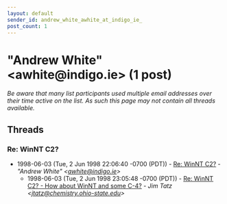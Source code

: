 ```yaml
---
layout: default
sender_id: andrew_white_awhite_at_indigo_ie_
post_count: 1
---
```


# "Andrew White" <awhite<span>@</span>indigo.ie> (1 post)

_Be aware that many list participants used multiple email addresses over their time active on the list. As such this page may not contain all threads available._

## Threads

### Re: WinNT C2?
+ 1998-06-03 (Tue, 2 Jun 1998 22:06:40 -0700 (PDT)) - [Re: WinNT C2?](/archive/1998/06/fcc54571f51a7db442356268b345b269b6edde8bc08b81bcab5aaba99d62e1b0) - _"Andrew White" \<awhite@indigo.ie\>_
  + 1998-06-03 (Tue, 2 Jun 1998 23:05:48 -0700 (PDT)) - [Re: WinNT C2? - How about WinNT and some C-4?](/archive/1998/06/3db77c6fd8cc16a9846f1e9fd4fa46853d5b7e97d87c081691c247d7dd624aee) - _Jim Tatz \<jtatz@chemistry.ohio-state.edu\>_

